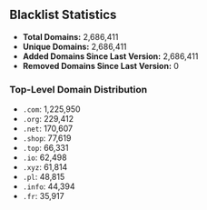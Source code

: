 ## Blacklist Statistics

- **Total Domains:** 2,686,411
- **Unique Domains:** 2,686,411
- **Added Domains Since Last Version:** 2,686,411
- **Removed Domains Since Last Version:** 0

### Top-Level Domain Distribution

-  `.com`: 1,225,950
-  `.org`: 229,412
-  `.net`: 170,607
-  `.shop`: 77,619
-  `.top`: 66,331
-  `.io`: 62,498
-  `.xyz`: 61,814
-  `.pl`: 48,815
-  `.info`: 44,394
-  `.fr`: 35,917
